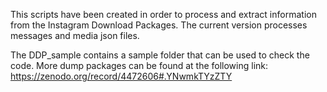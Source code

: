 This scripts have been created in order to process and extract information from the Instagram Download Packages. The current version processes messages and media json files. 

The DDP_sample contains a sample folder that can be used to check the code. More dump packages can be found at the following link: https://zenodo.org/record/4472606#.YNwmkTYzZTY 

